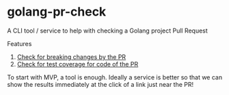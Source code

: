 # golang-pr-check

A CLI tool / service to help with checking a Golang project Pull Request

Features
1. [Check for breaking changes by the PR](check-for-breaking-changes.md)
2. [Check for test coverage for code of the PR](check-test-coverage.md)

To start with MVP, a tool is enough. Ideally a service is better so that we
can show the results immediately at the click of a link just near the PR!
